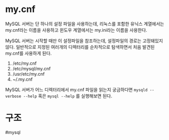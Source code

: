 # my.cnf

MySQL 서버는 단 하나의 설정 파일을 사용하는데, 리눅스를 포함한 유닉스 계열에서는 my.cnf라는 이름을 사용하고 윈도우 계열에서는 my.ini라는 이름을 사용한다.

MySQL 서버는 시작할 때만 이 설정파일을 참조하는데, 설정파일의 경로는 고정돼있지 않다. 일반적으로 지정된 여러개의 디렉터리를 순차적으로 탐색하면서 처음 발견된 my.cnf를 사용하게 된다.

1. /etc/my.cnf
2. /etc/mysql/my.cnf
3. /usr/etc/my.cnf
4. ~/.my.cnf

MySQL 서버가 어느 디렉터리에서 my.cnf 파일을 읽는지 궁금하다면 `mysqld --verbose --help` 혹은 `mysql --help` 를 실행해보면 된다.

# 구조



#mysql